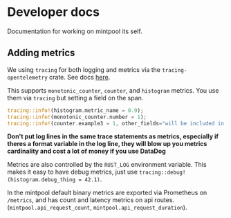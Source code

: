 # Developer docs

Documentation for working on mintpool its self.

## Adding metrics

We using `tracing` for both logging and metrics via the `tracing-opentelemetry` crate. See
docs [here](https://docs.rs/tracing-opentelemetry/latest/tracing_opentelemetry/struct.MetricsLayer.html).

This supports `monotonic_counter`, `counter`, and `histogram` metrics. You use them via `tracing`
but setting
a field on the span.

```rust
tracing::info!(histogram.metric_name = 0.9);
tracing::info!(monotonic_counter.number = 1);
tracing::info!(counter.example3 = 1, other_fields="will be included in tags", "Be careful about cardinality");
```

**Don't put log lines in the same trace statements as metrics, especially if theres a format
variable in the log line,
they will blow up you metrics cardinality and cost a lot of money if you use DataDog**

Metrics are also controlled by the `RUST_LOG` environment variable. This makes it easy to have debug
metrics, just use `tracing::debug!(histogram.debug_thing = 42.1)`.

In the mintpool default binary metrics are exported via Prometheus on `/metrics`, and has count and
latency metrics
on api routes. (`mintpool.api_request_count`, `mintpool.api_request_duration`).